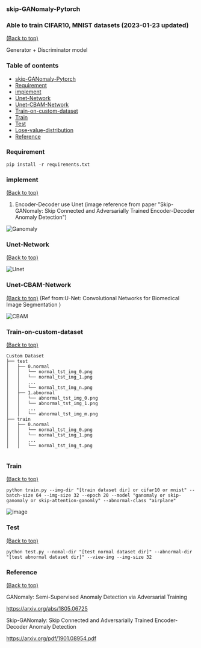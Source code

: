 ### skip-GANomaly-Pytorch

### Able to train CIFAR10, MNIST datasets (2023-01-23 updated)

[(Back to top)](#table-of-contents)

Generator +  Discriminator model 


### Table of contents

<!-- After you have introduced your project, it is a good idea to add a **Table of contents** or **TOC** as **cool** people say it. This would make it easier for people to navigate through your README and find exactly what they are looking for.

Here is a sample TOC(*wow! such cool!*) that is actually the TOC for this README. -->

- [skip-GANomaly-Pytorch](#skip-GANomaly-Pytorch)
- [Requirement](#Requirement)
- [implement](#implement)
- [Unet-Network](#Unet-Network)
- [Unet-CBAM-Network](#Unet-CBAM-Network)
- [Train-on-custom-dataset](#Train-on-custom-dataset)
- [Train](#Train)
- [Test](#Test)
- [Lose-value-distribution](#Lose-value-distribution)
- [Reference](#Reference)
   
### Requirement
```
pip install -r requirements.txt
```

### implement 
[(Back to top)](#table-of-contents)

1. Encoder-Decoder use Unet  (image reference from paper "Skip-GANomaly: Skip Connected and Adversarially Trained Encoder-Decoder Anomaly Detection")


![Ganomaly](https://user-images.githubusercontent.com/58428559/210389653-27f8b7dd-bd35-470b-908c-ebf7bd92b7ca.png)

### Unet-Network
[(Back to top)](#table-of-contents)

![Unet](https://user-images.githubusercontent.com/58428559/210389166-bee0d5e5-1810-41af-8628-3fd4907e3aa8.png)



### Unet-CBAM-Network
[(Back to top)](#table-of-contents) (Ref from:U-Net: Convolutional Networks for Biomedical Image Segmentation )

![CBAM](https://user-images.githubusercontent.com/58428559/210389295-6d2eb925-396e-4706-8ae0-dcd75de82531.png)


### Train-on-custom-dataset
[(Back to top)](#table-of-contents)

```
Custom Dataset
├── test
│   ├── 0.normal
│   │   └── normal_tst_img_0.png
│   │   └── normal_tst_img_1.png
│   │   ...
│   │   └── normal_tst_img_n.png
│   ├── 1.abnormal
│   │   └── abnormal_tst_img_0.png
│   │   └── abnormal_tst_img_1.png
│   │   ...
│   │   └── abnormal_tst_img_m.png
├── train
│   ├── 0.normal
│   │   └── normal_tst_img_0.png
│   │   └── normal_tst_img_1.png
│   │   ...
│   │   └── normal_tst_img_t.png


```

### Train
[(Back to top)](#table-of-contents)
```
python train.py --img-dir "[train dataset dir] or cifar10 or mnist" --batch-size 64 --img-size 32 --epoch 20 --model "ganomaly or skip-ganomaly or skip-attention-ganomly" --abnormal-class "airplane" 
```

![image](https://user-images.githubusercontent.com/58428559/210168476-2cb1d156-d373-4bcc-84f4-89ef64679728.png)



### Test
[(Back to top)](#table-of-contents)
```
python test.py --nomal-dir "[test normal dataset dir]" --abnormal-dir "[test abnormal dataset dir]" --view-img --img-size 32
```




### Reference 
[(Back to top)](#table-of-contents)

GANomaly: Semi-Supervised Anomaly Detection via Adversarial Training

https://arxiv.org/abs/1805.06725

Skip-GANomaly: Skip Connected and Adversarially Trained Encoder-Decoder Anomaly Detection

https://arxiv.org/pdf/1901.08954.pdf

